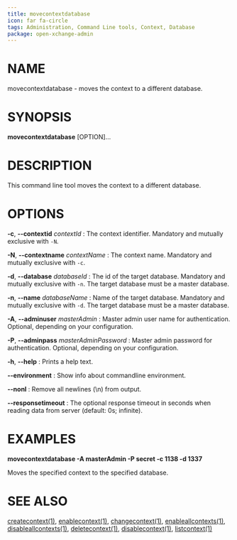 ```yaml
---
title: movecontextdatabase
icon: far fa-circle
tags: Administration, Command Line tools, Context, Database
package: open-xchange-admin
---
```


# NAME

movecontextdatabase - moves the context to a different database. 

# SYNOPSIS

**movecontextdatabase** [OPTION]...

# DESCRIPTION

This command line tool moves the context to a different database. 

# OPTIONS

**-c**, **--contextid** *contextId*
: The context identifier. Mandatory and mutually exclusive with `-N`.

**-N**, **--contextname** *contextName*
: The context name. Mandatory and mutually exclusive with `-c`.

**-d**, **--database** *databaseId*
: The id of the target database. Mandatory and mutually exclusive with `-n`. The target database must be a master database.
 
**-n**, **--name** *databaseName*
: Name of the target database. Mandatory and mutually exclusive with `-d`. The target database must be a master database.

**-A**, **--adminuser** *masterAdmin*
: Master admin user name for authentication. Optional, depending on your configuration.

**-P**, **--adminpass** *masterAdminPassword*
: Master admin password for authentication. Optional, depending on your configuration.

**-h**, **--help**
: Prints a help text.

**--environment**
: Show info about commandline environment.

**--nonl**
: Remove all newlines (\\n) from output.

**--responsetimeout**
: The optional response timeout in seconds when reading data from server (default: 0s; infinite).

# EXAMPLES

**movecontextdatabase -A masterAdmin -P secret -c 1138 -d 1337**

Moves the specified context to the specified database.

# SEE ALSO

[createcontext(1)](createcontext), [enablecontext(1)](enablecontext), [changecontext(1)](changecontext), [enableallcontexts(1)](enableallcontexts), [disableallcontexts(1)](disableallcontexts), [deletecontext(1)](deletecontext), [disablecontext(1)](disablecontext), [listcontext(1)](listcontext)

